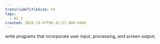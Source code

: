 ```yaml
---
transcludeTitleSize: h4
tags:
  - A2.1
created: 2024-10-07T06:41:57.000-0400
---
```

write programs that incorporate user input, processing, and screen output;